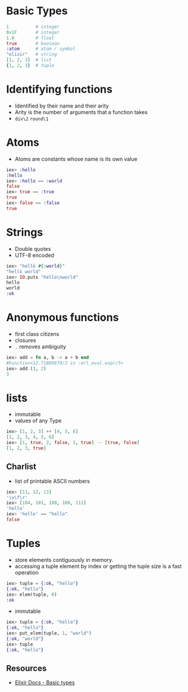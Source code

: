 # Basic Types

```elixir
1          # integer
0x1F       # integer
1.0        # float
true       # boolean
:atom      # atom / symbol
"elixir"   # string
[1, 2, 3]  # list
{1, 2, 3}  # tuple
```

# Identifying functions
- Identified by their name and their arity
- Arity is the number of arguments that a function takes
- `div\2` `round\1`

# Atoms
- Atoms are constants whose name is its own value

```elixir
iex> :hello
:hello
iex> :hello == :world
false
iex> true == :true
true
iex> false == :false
true
```

# Strings
- Double quotes
- UTF-8 encoded

```elixir
iex> "hellö #{:world}"
"hellö world"
iex> IO.puts "hello\nworld"
hello
world
:ok
```

# Anonymous functions
- first class citizens
- closures
- `.` removes ambiguity

```elixir
iex> add = fn a, b -> a + b end
#Function<12.71889879/2 in :erl_eval.expr/5>
iex> add.(1, 2)
3
```

# lists
- immutable
- values of any Type

```elixir
iex> [1, 2, 3] ++ [4, 5, 6]
[1, 2, 3, 4, 5, 6]
iex> [1, true, 2, false, 3, true] -- [true, false]
[1, 2, 3, true]
```

## Charlist
- list of printable ASCII numbers

```elixir
iex> [11, 12, 13]
'\v\f\r'
iex> [104, 101, 108, 108, 111]
'hello'
iex> 'hello' == "hello"
false
```

# Tuples
- store elements contiguously in memory.
-  accessing a tuple element by index or getting the tuple size is a fast operation

```elixir
iex> tuple = {:ok, "hello"}
{:ok, "hello"}
iex> elem(tuple, 0)
:ok
```
- immutable

```elixir
iex> tuple = {:ok, "hello"}
{:ok, "hello"}
iex> put_elem(tuple, 1, "world")
{:ok, "world"}
iex> tuple
{:ok, "hello"}
```

## Resources
- [Elixir Docs - Basic types](https://elixir-lang.org/getting-started/basic-types.html)
